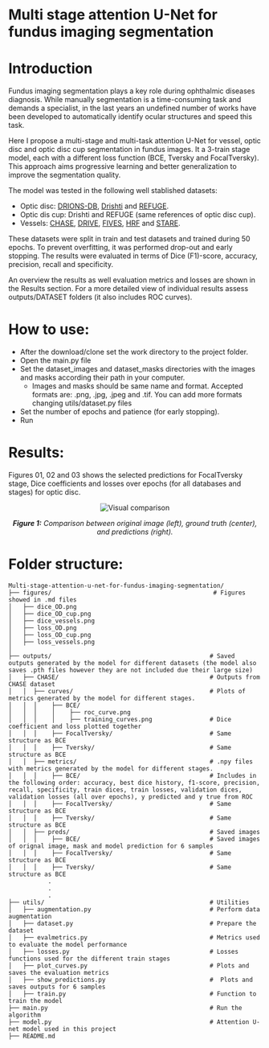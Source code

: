 # Multi stage attention U-Net for fundus imaging segmentation
# Introduction
Fundus imaging segmentation plays a key role during ophthalmic diseases diagnosis. While manually segmentation is a time-consuming task and demands a specialist, in the last years an undefined number of works have been developed to automatically identify ocular structures and speed this task.

Here I propose a multi-stage and multi-task attention U-Net for vessel, optic disc and optic disc cup segmentation in fundus images. It a 3-train stage model, each with a different loss function (BCE, Tversky and FocalTversky). This approach aims progressive learning and better generalization to improve the segmentation quality. 

The model was tested in the following well stablished datasets: 

- Optic disc: [DRIONS-DB](https://www.sciencedirect.com/science/article/pii/S0933365708000547), [Drishti](https://ieeexplore.ieee.org/abstract/document/6867807) and [REFUGE](https://www.sciencedirect.com/science/article/pii/S1361841519301100).
- Optic dis cup: Drishti and REFUGE (same references of optic disc cup).
- Vessels: [CHASE](https://ieeexplore.ieee.org/document/6224174), [DRIVE](https://ieeexplore.ieee.org/abstract/document/845178), [FIVES](https://www.nature.com/articles/s41597-022-01564-3), [HRF](https://www5.cs.fau.de/research/data/fundus-images/) and [STARE](https://ieeexplore.ieee.org/abstract/document/845178).

These datasets were split in train and test datasets and trained during 50 epochs. To prevent overfitting, it was performed drop-out and early stopping. The results were evaluated in terms of Dice (F1)-score, accuracy, precision, recall and specificity. 

An overview the results as well evaluation metrics and losses are shown in the Results section. For a more detailed view of individual results assess outputs/DATASET folders (it also includes ROC curves).

# How to use:
- After the download/clone set the work directory to the project folder.
- Open the main.py file
- Set the dataset_images and dataset_masks directories with the images and masks according their path in your computer.
  - Images and masks should be same name and format. Accepted formats are: .png, .jpg, .jpeg and .tif. You can add more formats changing utils/dataset.py files
- Set the number of epochs and patience (for early stopping).
- Run

# Results:
Figures 01, 02 and 03 shows the selected predictions for FocalTversky stage, Dice coefficients and losses over epochs (for all databases and stages) for optic disc. 

<p align="center">
 <img src="figures/OD.png" alt="Visual comparison">
</p>
<p align="center"><em><strong>Figure 1:</strong> Comparison between original image (left), ground truth (center), and predictions (right).</em></p>


# Folder structure:
```
Multi-stage-attention-u-net-for-fundus-imaging-segmentation/
├── figures/                                             # Figures showed in .md files
│   ├── dice_OD.png
│   ├── dice_OD_cup.png
│   ├── dice_vessels.png
│   ├── loss_OD.png
│   ├── loss_OD_cup.png
│   ├── loss_vessels.png
│
├── outputs/                                            # Saved outputs generated by the model for different datasets (the model also saves .pth files however they are not included due their large size)
│   ├── CHASE/                                          # Outputs from CHASE dataset
│   │  ├── curves/                                      # Plots of metrics generated by the model for different stages.
│   │  │    ├── BCE/
│   │  │    │    ├── roc_curve.png
│   │  │    │    ├── training_curves.png                # Dice coefficient and loss plotted together
│   │  │    ├── FocalTversky/                           # Same structure as BCE
│   │  │    ├── Tversky/                                # Same structure as BCE
│   │  ├── metrics/                                     # .npy files with metrics generated by the model for different stages.
│   │  │    ├── BCE/                                    # Includes in the following order: accuracy, best dice history, f1-score, precision, recall, specificity, train dices, train losses, validation dices, validation losses (all over epochs), y predicted and y true from ROC
│   │  │    ├── FocalTversky/                           # Same structure as BCE
│   │  │    ├── Tversky/                                # Same structure as BCE
│   │  ├── preds/                                       # Saved images
│   │  │    ├── BCE/                                    # Saved images of orignal image, mask and model prediction for 6 samples
│   │  │    ├── FocalTversky/                           # Same structure as BCE
│   │  │    ├── Tversky/                                # Same structure as BCE
           .
           .
           .                        
├── utils/                                              # Utilities
│   ├── augmentation.py                                 # Perform data augmentation
│   ├── dataset.py                                      # Prepare the dataset
│   ├── evalmetrics.py                                  # Metrics used to evaluate the model performance
│   ├── losses.py                                       # Losses functions used for the different train stages
│   ├── plot_curves.py                                  # Plots and saves the evaluation metrics
│   ├── show_predictions.py                             #  Plots and saves outputs for 6 samples
│   ├── train.py                                        # Function to train the model
├── main.py                                             # Run the algorithm
├── model.py                                            # Attention U-net model used in this project
├── README.md


```




